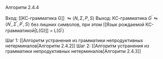Алгоритм 2.4.4

Вход: [[КС-грамматика G]] $\leftrightharpoons \langle{N,\Sigma,P,S}\rangle$
Выход:  КС-грамматика  $G^{'}\leftrightharpoons \langle{N^{'},\Sigma^{'},P^{'},S}\rangle$ без  лишних символов, при этом [[Язык рождаемой КС-грамматикой|L(G)]] = L($G^{'}$)

Шаг 1: [[Алгоритм устранения из грамматики непродуктивных нетерминалов|Алгоритм 2.4.2]]
Шаг 2: [[Алгоритм устранения из грамматики непродуктивных нетерминалов|Алгоритм 2.4.3]]
